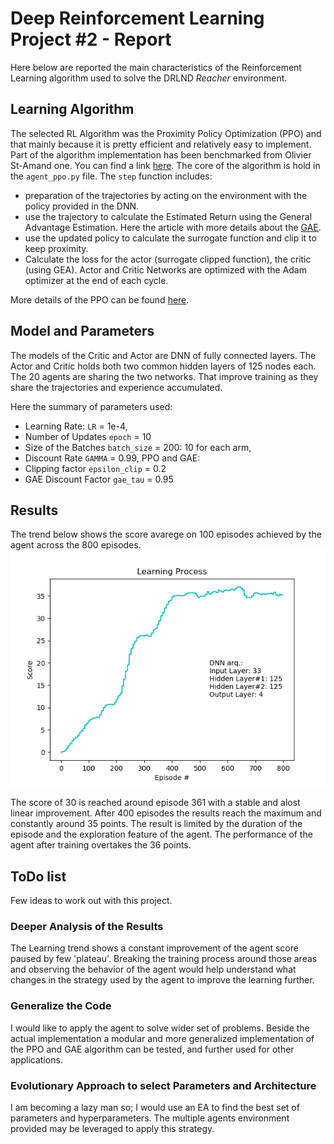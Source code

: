 # Deep Reinforcement Learning Project #2 - Report
Here below are reported the main characteristics of the Reinforcement Learning algorithm used to solve the DRLND <em>Reacher</em> environment.

## Learning Algorithm
The selected RL Algorithm was the Proximity Policy Optimization (PPO) and that mainly because it is pretty efficient and relatively easy to implement. Part of the algorithm implementation has been benchmarked from Olivier St-Amand one. You can find a link [here](https://github.com/ostamand/continuous-control).
The core of the algorithm is hold in the `agent_ppo.py` file. The `step` function includes:
* preparation of the trajectories by acting on the environment with the policy provided in the DNN.
* use the trajectory to calculate the Estimated Return using the General Advantage Estimation. Here the article with more details about the [GAE](https://arxiv.org/abs/1506.02438).
* use the updated policy to calculate the surrogate function and clip it to keep proximity.
* Calculate the loss for the actor (surrogate clipped function), the critic (using GEA). 
Actor and Critic Networks are optimized with the Adam optimizer at the end of each cycle.

More details of the PPO can be found [here](https://arxiv.org/abs/1707.06347).

## Model and Parameters
The models of the Critic and Actor are DNN of fully connected layers.
The Actor and Critic holds both two common hidden layers of 125 nodes each. 
The 20 agents are sharing the two networks. That improve training as they share the trajectories and experience accumulated.

Here the summary of parameters used:
  - Learning Rate: `LR` = 1e-4,
  - Number of Updates `epoch` = 10
  - Size of the Batches `batch_size` = 200: 10 for each arm,
  - Discount Rate `GAMMA` = 0.99,
 PPO and GAE:
  - Clipping factor `epsilon_clip` = 0.2 
  - GAE Discount Factor `gae_tau` = 0.95

## Results

The trend below shows the score avarege on 100 episodes achieved by the agent across the 800 episodes.
![Results](Results/Training_201904201716.png)

The score of 30 is reached around episode 361 with a stable and alost linear improvement. After 400 episodes the results reach the maximum and constantly around 35 points. The result is limited by the duration of the episode and the exploration feature of the agent.
The performance of the agent after training overtakes the 36 points.


## ToDo list
Few ideas to work out with this project.

### Deeper Analysis of the Results 
The Learning trend shows a constant improvement of the agent score paused by few 'plateau'. Breaking the training process around those areas and observing the behavior of the agent would help understand what changes in the strategy used by the agent to improve the learning further.

### Generalize the Code
I would like to apply the agent to solve wider set of problems. Beside the actual implementation a modular and more generalized implementation of the PPO and GAE algorithm can be tested, and further used for other applications.

### Evolutionary Approach to select Parameters and Architecture
I am becoming a lazy man so; I would use an EA to find the best set of parameters and hyperparameters. The multiple agents environment provided may be leveraged to apply this strategy.
